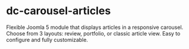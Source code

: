 # dc-carousel-articles
Flexible Joomla 5 module that displays articles in a responsive carousel. Choose from 3 layouts: review, portfolio, or classic article view. Easy to configure and fully customizable.
